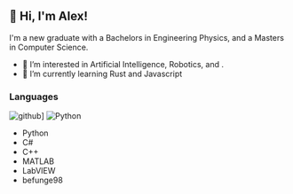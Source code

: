 ## 👋 Hi, I'm Alex!
I'm a new graduate with a Bachelors in Engineering Physics, and a Masters in Computer Science.

- 👀 I’m interested in Artificial Intelligence, Robotics, and .
- 🌱 I’m currently learning Rust and Javascript

### Languages 
![github](https://img.shields.io/badge/GitHub-000000?style=for-the-badge&logo=GitHub&logoColor=white)]
![Python](https://img.shields.io/badge/Python-#3776AB?style=for-the-badge&logo=python&logoColor=white)
- Python
- C#
- C++
- MATLAB
- LabVIEW
- befunge98

<!---
### Tools I like to use
- VSCode

### Socials
- LinkedIn
- Gmail


befunger/befunger is a ✨ special ✨ repository because its `README.md` (this file) appears on your GitHub profile.
You can click the Preview link to take a look at your changes.
--->
